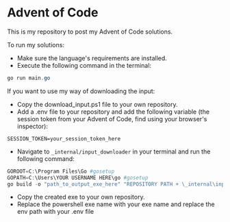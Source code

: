 # Advent of Code

This is my repository to post my Advent of Code solutions.

To run my solutions:
- Make sure the language's requirements are installed.
- Execute the following command in the terminal:
```powershell
go run main.go
```

If you want to use my way of downloading the input:
- Copy the download_input.ps1 file to your own repository.
- Add a .env file to your repository and add the following variable (the session token from your Advent of Code, find using your browser's inspector):
```dotenv
SESSION_TOKEN=your_session_token_here
```
- Navigate to `_internal/input_downloader` in your terminal and run the following command:
```powershell
GOROOT=C:\Program Files\Go #gosetup
GOPATH=C:\Users\YOUR USERNAME HERE\go #gosetup
go build -o "path_to_output_exe_here" "REPOSITORY PATH + \_internal\input_downloader\main.go"
```
- Copy the created exe to your own repository. 
- Replace the powershell exe name with your exe name and replace the env path with your .env file